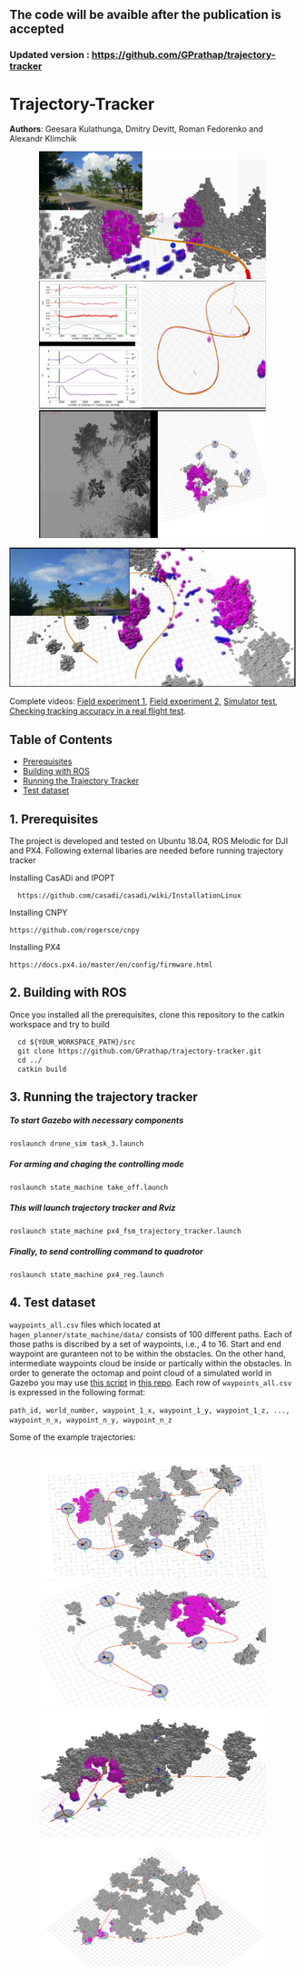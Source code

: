 ## The code will be avaible after the publication is accepted 


### Updated version : https://github.com/GPrathap/trajectory-tracker

# Trajectory-Tracker 

__Authors__: Geesara Kulathunga, Dmitry Devitt, Roman Fedorenko and Alexandr Klimchik

<p align="center">
  
  <img src="results/real_2.png" width = "400" height = "225"/>
  <img src="results/real_3.png" width = "400" height = "225"/>
  <img src="results/sim_1.png" width = "400" height = "225"/>
</p>



[![img_tag](results/real_1.png)](https://youtu.be/ZMYsjb4Fpw8)



Complete videos: 
[Field experiment 1](https://www.youtube.com/watch?v=qYtWrFvxiOI),
[Field experiment 2](https://www.youtube.com/watch?v=myRPkKTRlJU), 
[Simulator test](https://www.youtube.com/watch?v=Umts9k9f-Lk), [Checking tracking accuracy in a real flight test](https://youtu.be/1yRYbTryKnQ). 

## Table of Contents

* [Prerequisites](#Prerequest)
* [Building with ROS](#2-Building-with-ROS)
* [Running the Trajectory Tracker](#3-Running-the-Trajectory-Tracker)
* [Test dataset](#4-test-dataset)

## 1. Prerequisites 

The project is developed and tested on Ubuntu 18.04, ROS Melodic for DJI and PX4. Following external libaries are needed before running trajectory tracker 

Installing CasADi and IPOPT 
```
  https://github.com/casadi/casadi/wiki/InstallationLinux  
```
Installing CNPY 
```
https://github.com/rogersce/cnpy
```
Installing PX4
```
https://docs.px4.io/master/en/config/firmware.html
```

## 2. Building with ROS

Once you installed all the prerequisites, clone this repository to the catkin workspace and try to build 

```
  cd ${YOUR_WORKSPACE_PATH}/src
  git clone https://github.com/GPrathap/trajectory-tracker.git
  cd ../
  catkin build
```

## 3. Running the trajectory tracker 

##### To start Gazebo with necessary components 
   ``roslaunch drone_sim task_3.launch``
  
##### For arming and chaging the controlling mode 
``roslaunch state_machine take_off.launch``

##### This will launch trajectory tracker and Rviz 
``roslaunch state_machine px4_fsm_trajectory_tracker.launch``

##### Finally, to send controlling command to quadrotor
``roslaunch state_machine px4_reg.launch``

## 4. Test dataset 

``waypoints_all.csv`` files which located at ``hagen_planner/state_machine/data/`` consists of 100 different paths. Each of those paths is discribed by a set of waypoints, i.e., 4 to 16. Start and end waypoint are guranteen not to be within the obstacles. On the other hand, intermediate waypoints cloud be inside or partically within the obstacles. In order to generate the octomap and point cloud of a simulated world in Gazebo you may use [this script](https://github.com/GPrathap/forest_gen/blob/master/genForests_WithoutWorld.sh) in [this repo](https://github.com/GPrathap/forest_gen). Each row of ``waypoints_all.csv`` is expressed in the following format:

``path_id, world_number, waypoint_1_x, waypoint_1_y, waypoint_1_z, ..., waypoint_n_x, waypoint_n_y, waypoint_n_z``

Some of the example trajectories:

<p align="center">
  <img src="results/test_1.png" width = "400" height = "225"/>
  <img src="results/test_2.png" width = "400" height = "225"/>
  <img src="results/test_3.png" width = "400" height = "225"/>
  <img src="results/test_4.png" width = "400" height = "225"/>
</p>


